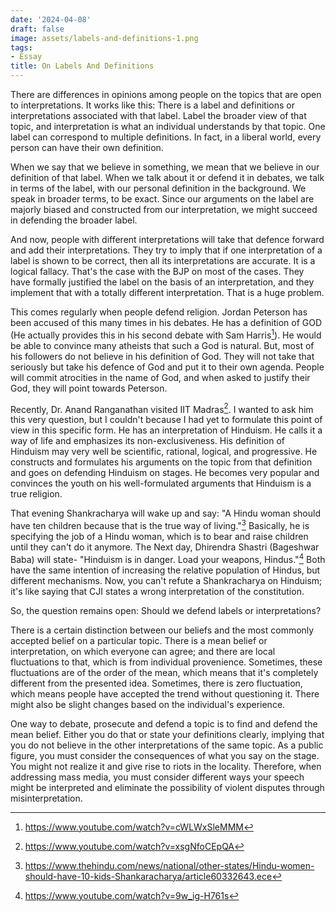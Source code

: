 ```yaml
---
date: '2024-04-08'
draft: false
image: assets/labels-and-definitions-1.png
tags:
- Essay
title: On Labels And Definitions
---
```




There are differences in opinions among people on the topics that are open to interpretations. It works like this: There is a label and definitions or interpretations associated with that label. Label the broader view of that topic, and interpretation is what an individual understands by that topic. One label can correspond to multiple definitions. In fact, in a liberal world, every person can have their own definition. 

When we say that we believe in something, we mean that we believe in our definition of that label. When we talk about it or defend it in debates, we talk in terms of the label, with our personal definition in the background. We speak in broader terms, to be exact. Since our arguments on the label are majorly biased and constructed from our interpretation, we might succeed in defending the broader label. 

And now, people with different interpretations will take that defence forward and add their interpretations. They try to imply that if one interpretation of a label is shown to be correct, then all its interpretations are accurate. It is a logical fallacy. That's the case with the BJP on most of the cases. They have formally justified the label on the basis of an interpretation, and they implement that with a totally different interpretation. That is a huge problem.

This comes regularly when people defend religion. Jordan Peterson has been accused of this many times in his debates. He has a definition of GOD (He actually provides this in his second debate with Sam Harris[^1]). He would be able to convince many atheists that such a God is natural. But, most of his followers do not believe in his definition of God. They will not take that seriously but take his defence of God and put it to their own agenda. People will commit atrocities in the name of God, and when asked to justify their God, they will point towards Peterson. 

Recently, Dr. Anand Ranganathan visited IIT Madras[^2]. I wanted to ask him this very question, but I couldn't because I had yet to formulate this point of view in this specific form. He has an interpretation of Hinduism. He calls it a way of life and emphasizes its non-exclusiveness. His definition of Hinduism may very well be scientific, rational, logical, and progressive. He constructs and formulates his arguments on the topic from that definition and goes on defending Hinduism on stages. He becomes very popular and convinces the youth on his well-formulated arguments that Hinduism is a true religion. 

That evening Shankracharya will wake up and say: "A Hindu woman should have ten children because that is the true way of living."[^3] Basically, he is specifying the job of a Hindu woman, which is to bear and raise children until they can't do it anymore. The Next day, Dhirendra Shastri (Bageshwar Baba) will state- "Hinduism is in danger. Load your weapons, Hindus."[^4] Both have the same intention of increasing the relative population of Hindus, but different mechanisms. Now, you can't refute a Shankracharya on Hinduism; it's like saying that CJI states a wrong interpretation of the constitution.

So, the question remains open: Should we defend labels or interpretations?

There is a certain distinction between our beliefs and the most commonly accepted belief on a particular topic. There is a mean belief or interpretation, on which everyone can agree; and there are local fluctuations to that, which is from individual provenience. Sometimes, these fluctuations are of the order of the mean, which means that it's completely different from the presented idea. Sometimes, there is zero fluctuation, which means people have accepted the trend without questioning it. There might also be slight changes based on the individual's experience. 

One way to debate, prosecute and defend a topic is to find and defend the mean belief. Either you do that or state your definitions clearly, implying that you do not believe in the other interpretations of the same topic. As a public figure, you must consider the consequences of what you say on the stage. You might not realize it and give rise to riots in the locality. Therefore, when addressing mass media, you must consider different ways your speech might be interpreted and eliminate the possibility of violent disputes through misinterpretation. 

[^1]: https://www.youtube.com/watch?v=cWLWxSleMMM
[^2]: https://www.youtube.com/watch?v=xsgNfoCEpQA
[^3]: https://www.thehindu.com/news/national/other-states/Hindu-women-should-have-10-kids-Shankaracharya/article60332643.ece
[^4]:  https://www.youtube.com/watch?v=9w_ig-H761s

